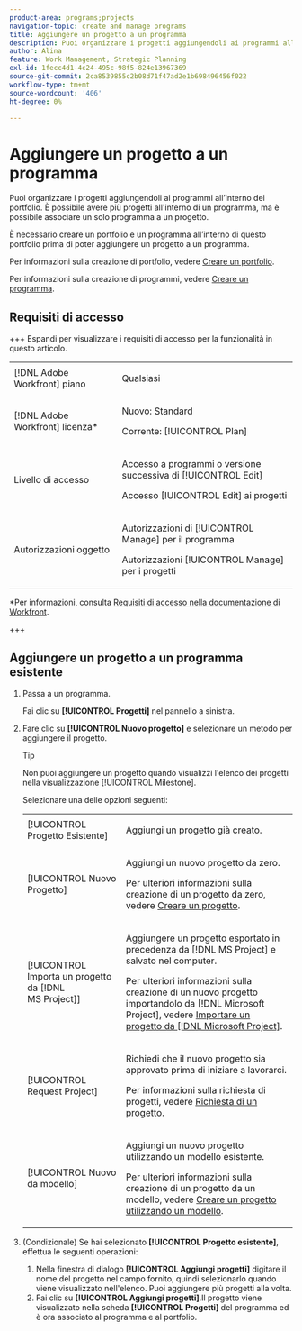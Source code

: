 ```yaml
---
product-area: programs;projects
navigation-topic: create and manage programs
title: Aggiungere un progetto a un programma
description: Puoi organizzare i progetti aggiungendoli ai programmi all’interno dei portfolio. È possibile avere più progetti all'interno di un programma, ma è possibile associare un solo programma a un progetto.
author: Alina
feature: Work Management, Strategic Planning
exl-id: 1fecc4d1-4c24-495c-98f5-824e13967369
source-git-commit: 2ca8539855c2b08d71f47ad2e1b698496456f022
workflow-type: tm+mt
source-wordcount: '406'
ht-degree: 0%

---
```


# Aggiungere un progetto a un programma

<!--Audited: 7/2024-->

Puoi organizzare i progetti aggiungendoli ai programmi all’interno dei portfolio. È possibile avere più progetti all&#39;interno di un programma, ma è possibile associare un solo programma a un progetto.

È necessario creare un portfolio e un programma all’interno di questo portfolio prima di poter aggiungere un progetto a un programma.

Per informazioni sulla creazione di portfolio, vedere [Creare un portfolio](../../../manage-work/portfolios/create-and-manage-portfolios/create-portfolios.md).

Per informazioni sulla creazione di programmi, vedere [Creare un programma](../../../manage-work/portfolios/create-and-manage-programs/create-program.md).

## Requisiti di accesso

+++ Espandi per visualizzare i requisiti di accesso per la funzionalità in questo articolo.

<table style="table-layout:auto"> 
 <col> 
 <col> 
 <tbody> 
  <tr> 
   <td role="rowheader">[!DNL Adobe Workfront] piano</td> 
   <td> <p>Qualsiasi</p> </td> 
  </tr> 
  <tr> 
   <td role="rowheader">[!DNL Adobe Workfront] licenza*</td> 
   <td><p>Nuovo: Standard</p> 
   <p>Corrente: [!UICONTROL Plan] </p> </td> 
  </tr> 
  <tr> 
   <td role="rowheader">Livello di accesso</td> 
   <td> <p>Accesso a programmi o versione successiva di [!UICONTROL Edit]</p> <p>Accesso [!UICONTROL Edit] ai progetti</p> </td> 
  </tr> 
  <tr> 
   <td role="rowheader">Autorizzazioni oggetto</td> 
   <td> <p>Autorizzazioni di [!UICONTROL Manage] per il programma</p> <p>Autorizzazioni [!UICONTROL Manage] per i progetti</p> </td> 
  </tr> 
 </tbody> 
</table>

*Per informazioni, consulta [Requisiti di accesso nella documentazione di Workfront](/help/quicksilver/administration-and-setup/add-users/access-levels-and-object-permissions/access-level-requirements-in-documentation.md).

+++

## Aggiungere un progetto a un programma esistente

1. Passa a un programma.

   Fai clic su **[!UICONTROL Progetti]** nel pannello a sinistra.

1. Fare clic su **[!UICONTROL Nuovo progetto]** e selezionare un metodo per aggiungere il progetto.

   >[!TIP]
   >
   >Non puoi aggiungere un progetto quando visualizzi l&#39;elenco dei progetti nella visualizzazione [!UICONTROL Milestone].

   Selezionare una delle opzioni seguenti:

   <table style="table-layout:auto"> 
    <col> 
    <col> 
    <tbody> 
     <tr> 
      <td role="rowheader">[!UICONTROL Progetto Esistente]</td> 
      <td> <p>Aggiungi un progetto già creato.</p> </td> 
     </tr> 
     <tr> 
      <td role="rowheader">[!UICONTROL Nuovo Progetto]</td> 
      <td> <p>Aggiungi un nuovo progetto da zero. </p> <p>Per ulteriori informazioni sulla creazione di un progetto da zero, vedere <a href="../../../manage-work/projects/create-projects/create-project.md" class="MCXref xref">Creare un progetto</a>. </p> </td> 
     </tr> 
     <tr> 
      <td role="rowheader">[!UICONTROL Importa un progetto da [!DNL MS Project]] </td> 
      <td> <p>Aggiungere un progetto esportato in precedenza da [!DNL MS Project] e salvato nel computer. </p> <p>Per ulteriori informazioni sulla creazione di un nuovo progetto importandolo da [!DNL Microsoft Project], vedere <a href="../../../manage-work/projects/create-projects/import-project-from-ms-project.md" class="MCXref xref">Importare un progetto da [!DNL Microsoft Project]</a>.</p> </td> 
     </tr> 
     <tr> 
      <td role="rowheader">[!UICONTROL Request Project]</td> 
      <td> <p>Richiedi che il nuovo progetto sia approvato prima di iniziare a lavorarci.</p> <p>Per informazioni sulla richiesta di progetti, vedere <a href="../../../manage-work/projects/create-projects/request-project.md">Richiesta di un progetto</a>. </p> </td> 
     </tr> 
     <tr> 
      <td role="rowheader">[!UICONTROL Nuovo da modello]</td> 
      <td> <p>Aggiungi un nuovo progetto utilizzando un modello esistente. </p> <p>Per ulteriori informazioni sulla creazione di un progetto da un modello, vedere <a href="../../../manage-work/projects/create-projects/create-project-from-template.md" class="MCXref xref">Creare un progetto utilizzando un modello</a>.</p> </td> 
     </tr> 
    </tbody> 
   </table>

1. (Condizionale) Se hai selezionato **[!UICONTROL Progetto esistente]**, effettua le seguenti operazioni:

   1. Nella finestra di dialogo **[!UICONTROL Aggiungi progetti]** digitare il nome del progetto nel campo fornito, quindi selezionarlo quando viene visualizzato nell&#39;elenco. Puoi aggiungere più progetti alla volta.
   1. Fai clic su **[!UICONTROL Aggiungi progetti]**.**&#x200B;**&#x200B;Il progetto viene visualizzato nella scheda **[!UICONTROL Progetti]** del programma ed è ora associato al programma e al portfolio.

